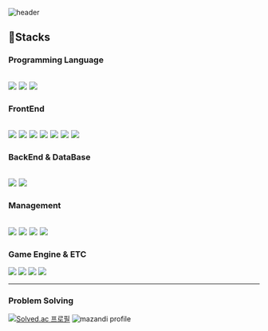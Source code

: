 ![header](https://capsule-render.vercel.app/api?type=waving&color=auto&height=300&section=header&text=leeseongjune&fontSize=90)


## 📁Stacks

### Programming Language
<img src="https://img.shields.io/badge/java-007396?style=for-the-badge&logo=java&logoColor=white">   <img src="https://img.shields.io/badge/C++-00599C?style=for-the-badge&logo=cplusplus&logoColor=white">   <img src="https://img.shields.io/badge/python-3776AB?style=for-the-badge&logo=python&logoColor=white">   
---
### FrontEnd
<img src="https://img.shields.io/badge/html5-e34f26?style=for-the-badge&logo=html5&logoColor=white">   <img src="https://img.shields.io/badge/css-663399?style=for-the-badge&logo=css&logoColor=white">   <img src="https://img.shields.io/badge/javascript-F7DF1E?style=for-the-badge&logo=javascript&logoColor=white">   <img src="https://img.shields.io/badge/typescript-3178C6?style=for-the-badge&logo=typescript&logoColor=white">  <img src="https://img.shields.io/badge/react-61DAFB?style=for-the-badge&logo=react&logoColor=white">   <img src="https://img.shields.io/badge/vue.js-4FC08D?style=for-the-badge&logo=vue.js&logoColor=white">   <img src="https://img.shields.io/badge/tainwindcss-06B6D4?style=for-the-badge&logo=tailwindcss&logoColor=white">
---
### BackEnd & DataBase
<img src="https://img.shields.io/badge/spring-6DB33F?style=for-the-badge&logo=spring&logoColor=white">   <img src="https://img.shields.io/badge/mysql-4479A1?style=for-the-badge&logo=mysql&logoColor=white"> 
---
### Management
<img src="https://img.shields.io/badge/git-f05032?style=for-the-badge&logo=git&logoColor=white">  <img src="https://img.shields.io/badge/github-181717?style=for-the-badge&logo=github&logoColor=white">  <img src="https://img.shields.io/badge/gitlab-FC6D26?style=for-the-badge&logo=gitlab&logoColor=white">  <img src="https://img.shields.io/badge/jira-0052CC?style=for-the-badge&logo=jira&logoColor=white">
---
### Game Engine & ETC
<img src="https://img.shields.io/badge/unity-ffffff?style=for-the-badge&logo=unity&logoColor=black">   <img src="https://img.shields.io/badge/gamemaker-000000?style=for-the-badge&logo=gamemaker&logoColor=white">   <img src="https://img.shields.io/badge/blender-E87D0D?style=for-the-badge&logo=blender&logoColor=white">   <img src="https://img.shields.io/badge/aseprite-7D929E?style=for-the-badge&logo=aseprite&logoColor=white"> 

---

### Problem Solving
[![Solved.ac 프로필](http://mazassumnida.wtf/api/v2/generate_badge?boj=lsj0822)](https://solved.ac/lsj0822)
![mazandi profile](http://mazandi.herokuapp.com/api?handle=lsj0822&theme=warm)
